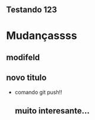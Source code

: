 ## Testando 123
 
 # Mudançassss
 ## modifeld 
 ## novo titulo
 * comando git push!!
   ## muito interesante...
